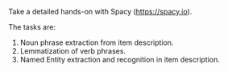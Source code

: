 Take a detailed hands-on with Spacy (https://spacy.io).

The tasks are:
1. Noun phrase extraction from item description.
2. Lemmatization of verb phrases.
3. Named Entity extraction and recognition in item description.
